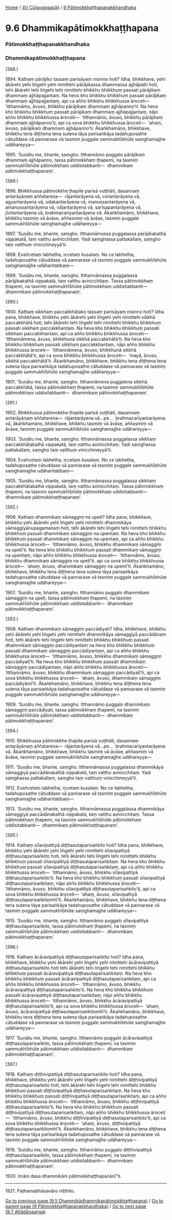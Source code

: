 
[Home](/) / [4V Cūḷavaggapāḷi](../../4V.md) / [9 Pātimokkhaṭṭhapanakkhandhaka](../9.md)

# 9.6 Dhammikapātimokkhaṭṭhapana

### Pātimokkhaṭṭhapanakkhandhaka

### Dhammikapātimokkhaṭṭhapana

(388.)

1894\. Kathaṃ pārājiko tassaṃ parisāyaṃ nisinno hoti? Idha, bhikkhave, yehi ākārehi yehi liṅgehi yehi nimittehi pārājikassa dhammassa ajjhāpatti hoti, tehi ākārehi tehi liṅgehi tehi nimittehi bhikkhu bhikkhuṃ passati pārājikaṃ dhammaṃ ajjhāpajjantaṃ. Na heva kho bhikkhu bhikkhuṃ passati pārājikaṃ dhammaṃ ajjhāpajjantaṃ, api ca añño bhikkhu bhikkhussa āroceti—  ‘itthannāmo, āvuso, bhikkhu pārājikaṃ dhammaṃ ajjhāpanno’ti. Na heva kho bhikkhu bhikkhuṃ passati pārājikaṃ dhammaṃ ajjhāpajjantaṃ, nāpi añño bhikkhu bhikkhussa āroceti—  ‘itthannāmo, āvuso, bhikkhu pārājikaṃ dhammaṃ ajjhāpanno’ti, api ca sova bhikkhu bhikkhussa āroceti—  ‘ahaṃ, āvuso, pārājikaṃ dhammaṃ ajjhāpanno’ti. Ākaṅkhamāno, bhikkhave, bhikkhu tena diṭṭhena tena sutena tāya parisaṅkāya tadahuposathe cātuddase vā pannarase vā tasmiṃ puggale sammukhībhūte saṃghamajjhe udāhareyya—

1895\. ‘Suṇātu me, bhante, saṃgho. Itthannāmo puggalo pārājikaṃ dhammaṃ ajjhāpanno, tassa pātimokkhaṃ ṭhapemi, na tasmiṃ sammukhībhūte pātimokkhaṃ uddisitabbanti—  dhammikaṃ pātimokkhaṭṭhapanaṃ’.

(389.)

1896\. Bhikkhussa pātimokkhe ṭhapite parisā vuṭṭhāti, dasannaṃ antarāyānaṃ aññatarena—  rājantarāyena vā, corantarāyena vā, agyantarāyena vā, udakantarāyena vā, manussantarāyena vā, amanussantarāyena vā, vāḷantarāyena vā, sarīsapantarāyena vā, jīvitantarāyena vā, brahmacariyantarāyena vā. Ākaṅkhamāno, bhikkhave, bhikkhu tasmiṃ vā āvāse, aññasmiṃ vā āvāse, tasmiṃ puggale sammukhībhūte saṃghamajjhe udāhareyya—

1897\. ‘Suṇātu me, bhante, saṃgho. Itthannāmassa puggalassa pārājikakathā vippakatā, taṃ vatthu avinicchitaṃ. Yadi saṃghassa pattakallaṃ, saṃgho taṃ vatthuṃ vinicchineyyā’ti.

1898\. Evañcetaṃ labhetha, iccetaṃ kusalaṃ. No ce labhetha, tadahuposathe cātuddase vā pannarase vā tasmiṃ puggale sammukhībhūte saṃghamajjhe udāharitabbaṃ—

1899\. ‘Suṇātu me, bhante, saṃgho. Itthannāmassa puggalassa pārājikakathā vippakatā, taṃ vatthu avinicchitaṃ. Tassa pātimokkhaṃ ṭhapemi, na tasmiṃ sammukhībhūte pātimokkhaṃ uddisitabbanti—  dhammikaṃ pātimokkhaṭṭhapanaṃ’.

(390.)

1900\. Kathaṃ sikkhaṃ paccakkhātako tassaṃ parisāyaṃ nisinno hoti? Idha pana, bhikkhave, bhikkhu yehi ākārehi yehi liṅgehi yehi nimittehi sikkhā paccakkhātā hoti, tehi ākārehi tehi liṅgehi tehi nimittehi bhikkhu bhikkhuṃ passati sikkhaṃ paccakkhantaṃ. Na heva kho bhikkhu bhikkhuṃ passati sikkhaṃ paccakkhantaṃ, api ca añño bhikkhu bhikkhussa āroceti—  ‘itthannāmena, āvuso, bhikkhunā sikkhā paccakkhātā’ti. Na heva kho bhikkhu bhikkhuṃ passati sikkhaṃ paccakkhantaṃ, nāpi añño bhikkhu bhikkhussa āroceti—  ‘itthannāmena, āvuso, bhikkhunā sikkhā paccakkhātā’ti, api ca sova bhikkhu bhikkhussa āroceti—  ‘mayā, āvuso, sikkhā paccakkhātā’ti. Ākaṅkhamāno, bhikkhave, bhikkhu tena diṭṭhena tena sutena tāya parisaṅkāya tadahuposathe cātuddase vā pannarase vā tasmiṃ puggale sammukhībhūte saṃghamajjhe udāhareyya—

1901\. ‘Suṇātu me, bhante, saṃgho. Itthannāmena puggalena sikkhā paccakkhātā, tassa pātimokkhaṃ ṭhapemi, na tasmiṃ sammukhībhūte pātimokkhaṃ uddisitabbanti—  dhammikaṃ pātimokkhaṭṭhapanaṃ’.

(391.)

1902\. Bhikkhussa pātimokkhe ṭhapite parisā vuṭṭhāti, dasannaṃ antarāyānaṃ aññatarena—  rājantarāyena vā…pe…  brahmacariyantarāyena vā, ākaṅkhamāno, bhikkhave, bhikkhu tasmiṃ vā āvāse, aññasmiṃ vā āvāse, tasmiṃ puggale sammukhībhūte saṃghamajjhe udāhareyya—

1903\. ‘Suṇātu me, bhante, saṃgho. Itthannāmassa puggalassa sikkhaṃ paccakkhātakathā vippakatā, taṃ vatthu avinicchitaṃ. Yadi saṃghassa pattakallaṃ, saṃgho taṃ vatthuṃ vinicchineyyā’ti.

1904\. Evañcetaṃ labhetha, iccetaṃ kusalaṃ. No ce labhetha, tadahuposathe cātuddase vā pannarase vā tasmiṃ puggale sammukhībhūte saṃghamajjhe udāharitabbaṃ—

1905\. ‘Suṇātu me, bhante, saṃgho. Itthannāmassa puggalassa sikkhaṃ paccakkhātakathā vippakatā, taṃ vatthu avinicchitaṃ. Tassa pātimokkhaṃ ṭhapemi, na tasmiṃ sammukhībhūte pātimokkhaṃ uddisitabbanti—  dhammikaṃ pātimokkhaṭṭhapanaṃ’.

(392.)

1906\. Kathaṃ dhammikaṃ sāmaggiṃ na upeti? Idha pana, bhikkhave, bhikkhu yehi ākārehi yehi liṅgehi yehi nimittehi dhammikāya sāmaggiyānupagamanaṃ hoti, tehi ākārehi tehi liṅgehi tehi nimittehi bhikkhu bhikkhuṃ passati dhammikaṃ sāmaggiṃ na upentaṃ. Na heva kho bhikkhu bhikkhuṃ passati dhammikaṃ sāmaggiṃ na upentaṃ, api ca añño bhikkhu bhikkhussa āroceti—  ‘itthannāmo, āvuso, bhikkhu dhammikaṃ sāmaggiṃ na upetī’ti. Na heva kho bhikkhu bhikkhuṃ passati dhammikaṃ sāmaggiṃ na upentaṃ, nāpi añño bhikkhu bhikkhussa āroceti—  ‘itthannāmo, āvuso, bhikkhu dhammikaṃ sāmaggiṃ na upetī’ti, api ca sova bhikkhu bhikkhussa āroceti—  ‘ahaṃ, āvuso, dhammikaṃ sāmaggiṃ na upemī’ti. Ākaṅkhamāno, bhikkhave, bhikkhu tena diṭṭhena tena sutena tāya parisaṅkāya tadahuposathe cātuddase vā pannarase vā tasmiṃ puggale sammukhībhūte saṃghamajjhe udāhareyya—

1907\. ‘Suṇātu me, bhante, saṃgho. Itthannāmo puggalo dhammikaṃ sāmaggiṃ na upeti, tassa pātimokkhaṃ ṭhapemi, na tasmiṃ sammukhībhūte pātimokkhaṃ uddisitabbanti—  dhammikaṃ pātimokkhaṭṭhapanaṃ’.

(393.)

1908\. Kathaṃ dhammikaṃ sāmaggiṃ paccādiyati? Idha, bhikkhave, bhikkhu yehi ākārehi yehi liṅgehi yehi nimittehi dhammikāya sāmaggiyā paccādānaṃ hoti, tehi ākārehi tehi liṅgehi tehi nimittehi bhikkhu bhikkhuṃ passati dhammikaṃ sāmaggiṃ paccādiyantaṃ na heva kho bhikkhu bhikkhuṃ passati dhammikaṃ sāmaggiṃ paccādiyantaṃ, api ca añño bhikkhu bhikkhussa āroceti—  ‘itthannāmo, āvuso, bhikkhu dhammikaṃ sāmaggiṃ paccādiyatī’ti. Na heva kho bhikkhu bhikkhuṃ passati dhammikaṃ sāmaggiṃ paccādiyantaṃ, nāpi añño bhikkhu bhikkhussa āroceti—  ‘itthannāmo, āvuso, bhikkhu dhammikaṃ sāmaggiṃ paccādiyatī’ti, api ca sova bhikkhu bhikkhussa āroceti—  ‘ahaṃ, āvuso, dhammikaṃ sāmaggiṃ paccādiyāmī’ti. Ākaṅkhamāno, bhikkhave, bhikkhu tena diṭṭhena tena sutena tāya parisaṅkāya tadahuposathe cātuddase vā pannarase vā tasmiṃ puggale sammukhībhūte saṃghamajjhe udāhareyya—

1909\. ‘Suṇātu me, bhante, saṃgho. Itthannāmo puggalo dhammikaṃ sāmaggiṃ paccādiyati, tassa pātimokkhaṃ ṭhapemi, na tasmiṃ sammukhībhūte pātimokkhaṃ uddisitabbanti—  dhammikaṃ pātimokkhaṭṭhapanaṃ’.

(394.)

1910\. Bhikkhussa pātimokkhe ṭhapite parisā vuṭṭhāti, dasannaṃ antarāyānaṃ aññatarena—  rājantarāyena vā…pe…  brahmacariyantarāyena vā. Ākaṅkhamāno, bhikkhave, bhikkhu tasmiṃ vā āvāse, aññasmiṃ vā āvāse, tasmiṃ puggale sammukhībhūte saṃghamajjhe udāhareyya—

1911\. ‘Suṇātu me, bhante, saṃgho. Itthannāmassa puggalassa dhammikāya sāmaggiyā paccādānakathā vippakatā, taṃ vatthu avinicchitaṃ. Yadi saṃghassa pattakallaṃ, saṃgho taṃ vatthuṃ vinicchineyyā’ti.

1912\. Evañcetaṃ labhetha, iccetaṃ kusalaṃ. No ce labhetha, tadahuposathe cātuddase vā pannarase vā tasmiṃ puggale sammukhībhūte saṃghamajjhe udāharitabbaṃ—

1913\. ‘Suṇātu me, bhante, saṃgho. Itthannāmassa puggalassa dhammikāya sāmaggiyā paccādānakathā vippakatā, taṃ vatthu avinicchitaṃ. Tassa pātimokkhaṃ ṭhapemi, na tasmiṃ sammukhībhūte pātimokkhaṃ uddisitabbanti—  dhammikaṃ pātimokkhaṭṭhapanaṃ’.

(395.)

1914\. Kathaṃ sīlavipattiyā diṭṭhasutaparisaṅkito hoti? Idha pana, bhikkhave, bhikkhu yehi ākārehi yehi liṅgehi yehi nimittehi sīlavipattiyā diṭṭhasutaparisaṅkito hoti, tehi ākārehi tehi liṅgehi tehi nimittehi bhikkhu bhikkhuṃ passati sīlavipattiyā diṭṭhasutaparisaṅkitaṃ. Na heva kho bhikkhu bhikkhuṃ passati sīlavipattiyā diṭṭhasutaparisaṅkitaṃ, api ca añño bhikkhu bhikkhussa āroceti—  ‘itthannāmo, āvuso, bhikkhu sīlavipattiyā diṭṭhasutaparisaṅkito’ti. Na heva kho bhikkhu bhikkhuṃ passati sīlavipattiyā diṭṭhasutaparisaṅkitaṃ, nāpi añño bhikkhu bhikkhussa āroceti—  ‘itthannāmo, āvuso, bhikkhu sīlavipattiyā diṭṭhasutaparisaṅkito’ti, api ca sova bhikkhu bhikkhussa āroceti—  ‘ahaṃ, āvuso, sīlavipattiyā diṭṭhasutaparisaṅkitomhī’ti. Ākaṅkhamāno, bhikkhave, bhikkhu tena diṭṭhena tena sutena tāya parisaṅkāya tadahuposathe cātuddase vā pannarase vā tasmiṃ puggale sammukhībhūte saṃghamajjhe udāhareyya—

1915\. ‘Suṇātu me, bhante, saṃgho. Itthannāmo puggalo sīlavipattiyā diṭṭhasutaparisaṅkito, tassa pātimokkhaṃ ṭhapemi, na tasmiṃ sammukhībhūte pātimokkhaṃ uddisitabbanti—  dhammikaṃ pātimokkhaṭṭhapanaṃ’.

(396.)

1916\. Kathaṃ ācāravipattiyā diṭṭhasutaparisaṅkito hoti? Idha pana, bhikkhave, bhikkhu yehi ākārehi yehi liṅgehi yehi nimittehi ācāravipattiyā diṭṭhasutaparisaṅkito hoti tehi ākārehi tehi liṅgehi tehi nimittehi bhikkhu bhikkhuṃ passati ācāravipattiyā diṭṭhasutaparisaṅkitaṃ. Na heva kho bhikkhu bhikkhuṃ passati ācāravipattiyā diṭṭhasutaparisaṅkitaṃ, api ca añño bhikkhu bhikkhussa āroceti—  ‘itthannāmo, āvuso, bhikkhu ācāravipattiyā diṭṭhasutaparisaṅkito’ti. Na heva kho bhikkhu bhikkhuṃ passati ācāravipattiyā diṭṭhasutaparisaṅkitaṃ, nāpi añño bhikkhu bhikkhussa āroceti—  ‘itthannāmo, āvuso, bhikkhu ācāravipattiyā diṭṭhasutaparisaṅkito’ti, api ca sova bhikkhu bhikkhussa āroceti—  ‘ahaṃ, āvuso, ācāravipattiyā diṭṭhasutaparisaṅkitomhī’ti. Ākaṅkhamāno, bhikkhave, bhikkhu tena diṭṭhena tena sutena tāya parisaṅkāya tadahuposathe cātuddase vā pannarase vā tasmiṃ puggale sammukhībhūte saṃghamajjhe udāhareyya—

1917\. ‘Suṇātu me, bhante, saṃgho. Itthannāmo puggalo ācāravipattiyā diṭṭhasutaparisaṅkito, tassa pātimokkhaṃ ṭhapemi, na tasmiṃ sammukhībhūte pātimokkhaṃ uddisitabbanti—  dhammikaṃ pātimokkhaṭṭhapanaṃ’.

(397.)

1918\. Kathaṃ diṭṭhivipattiyā diṭṭhasutaparisaṅkito hoti? Idha pana, bhikkhave, bhikkhu yehi ākārehi yehi liṅgehi yehi nimittehi diṭṭhivipattiyā diṭṭhasutaparisaṅkito hoti, tehi ākārehi tehi liṅgehi tehi nimittehi bhikkhu bhikkhuṃ passati diṭṭhivipattiyā diṭṭhasutaparisaṅkitaṃ. Na heva kho bhikkhu bhikkhuṃ passati diṭṭhivipattiyā diṭṭhasutaparisaṅkitaṃ, api ca añño bhikkhu bhikkhussa āroceti—  ‘itthannāmo, āvuso, bhikkhu diṭṭhivipattiyā diṭṭhasutaparisaṅkito’ti. Na heva kho bhikkhu bhikkhuṃ passati diṭṭhivipattiyā diṭṭhasutaparisaṅkitaṃ, nāpi añño bhikkhu bhikkhussa āroceti—  ‘itthannāmo, āvuso, bhikkhu diṭṭhivipattiyā diṭṭhasutaparisaṅkito’ti, api ca sova bhikkhu bhikkhussa āroceti—  ‘ahaṃ, āvuso, diṭṭhivipattiyā diṭṭhasutaparisaṅkitomhī’ti. Ākaṅkhamāno, bhikkhave, bhikkhu tena diṭṭhena tena sutena tāya parisaṅkāya tadahuposathe cātuddase vā pannarase vā tasmiṃ puggale sammukhībhūte saṃghamajjhe udāhareyya—

1919\. ‘Suṇātu me, bhante, saṃgho. Itthannāmo puggalo diṭṭhivipattiyā diṭṭhasutaparisaṅkito, tassa pātimokkhaṃ ṭhapemi, na tasmiṃ sammukhībhūte pātimokkhaṃ uddisitabbanti—  dhammikaṃ pātimokkhaṭṭhapanaṃ’.

1920\. Imāni dasa dhammikāni pātimokkhaṭṭhapanānī”ti.

---

1921\. Paṭhamabhāṇavāro niṭṭhito.



[Go to previous page (9.5 Dhammikādhammikapātimokkhaṭṭhapana)](9.5.md) / [Go to parent page (9 Pātimokkhaṭṭhapanakkhandhaka)](../9.md) / [Go to next page (9.7 Attādānaaṅga)](9.7.md)


